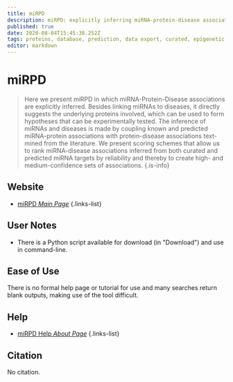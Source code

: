 ```yaml
---
title: miRPD
description: miRPD: explicitly inferring miRNA-protein-disease associations 
published: true
date: 2020-08-04T15:45:38.252Z
tags: proteins, database, prediction, data export, curated, epigenetic
editor: markdown
---
```


# miRPD

> Here we present miRPD in which miRNA-Protein-Disease associations are explicitly inferred. Besides linking miRNAs to diseases, it directly suggests the underlying proteins involved, which can be used to form hypotheses that can be experimentally tested. The inference of miRNAs and diseases is made by coupling known and predicted miRNA-protein associations with protein-disease associations text-mined from the literature. 
&NewLine;
We present scoring schemes that allow us to rank miRNA-disease associations inferred from both curated and predicted miRNA targets by reliability and thereby to create high- and medium-confidence sets of associations.
{.is-info}

 

## Website 

- [miRPD *Main Page*](http://mirpd.jensenlab.org/HTML/miRPD)
{.links-list}

## User Notes

- There is a Python script available for download (in "Download") and use in command-line. 
 
## Ease of Use

There is no formal help page or tutorial for use and many searches return blank outputs, making use of the tool difficult. 

## Help

- [miRPD Help *About Page*](http://mirpd.jensenlab.org/HTML/miRPD?page=about)
{.links-list}

## Citation

No citation. 